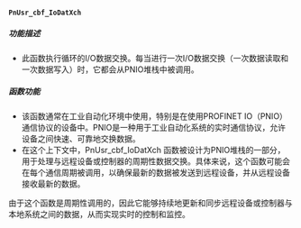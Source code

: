 #### `PnUsr_cbf_IoDatXch`
##### 功能描述
- 此函数执行循环的I/O数据交换。每当进行一次I/O数据交换（一次数据读取和一次数据写入）时，它都会从PNIO堆栈中被调用。

##### 函数功能
- 该函数通常在工业自动化环境中使用，特别是在使用PROFINET IO（PNIO）通信协议的设备中。PNIO是一种用于工业自动化系统的实时通信协议，允许设备之间快速、可靠地交换数据。
- 在这个上下文中，PnUsr_cbf_IoDatXch 函数被设计为PNIO堆栈的一部分，用于处理与远程设备或控制器的周期性数据交换。具体来说，这个函数可能会在每个通信周期被调用，以确保最新的数据被发送到远程设备，并从远程设备接收最新的数据。

由于这个函数是周期性调用的，因此它能够持续地更新和同步远程设备或控制器与本地系统之间的数据，从而实现实时的控制和监控。


